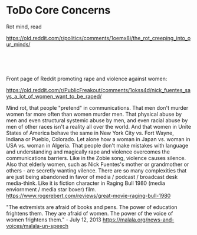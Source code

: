 # ToDo Core Concerns

Rot mind, read

https://old.reddit.com/r/politics/comments/1oemx8i/the_rot_creeping_into_our_minds/

&nbsp;

&nbsp;

Front page of Reddit promoting rape and violence against women:

https://old.reddit.com/r/PublicFreakout/comments/1okss4d/nick_fuentes_says_a_lot_of_women_want_to_be_raped/

Mind rot, that people "pretend" in communications. That men don't murder women far more often than women murder men. That physical abuse by men and even structural systemic abuse by men, and even racial abuse by men of other races isn't a reality all over the world. And that women in Unite States of America behave the same in New York City vs. Fort Wayne, Indiana or Pueblo, Colorado. Let alone how a woman in Japan vs. woman in USA vs. woman in Algeria. That people don't make mistakes with language and understanding and magically rape and violence overcomes the communications barriers. Like in the Zobie song, violence causes silence.  Also that elderly women, such as Nick Fuentes's mother or grandmother or others - are secretly wanting vilence. There are so many complexities that are just being abandoned in favor of media / podcast / broadcast desk media-think. Like it is fiction character in Raging Bull 1980 (media enviornment / media star boxer) film. https://www.rogerebert.com/reviews/great-movie-raging-bull-1980

"The extremists are afraid of books and pens. The power of education frightens them. They are afraid of women. The power of the voice of women frightens them." - July 12, 2013 https://malala.org/news-and-voices/malala-un-speech
